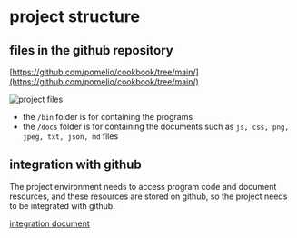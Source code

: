 # project structure

## files in the github repository
[https://github.com/pomelio/cookbook/tree/main/](https://github.com/pomelio/cookbook/tree/main/)

![project files](/docs/cookbook_structure.png)

- the `/bin` folder is for containing the programs
- the `/docs` folder is for containing the documents such as `js, css, png, jpeg, txt, json, md` files


## integration with github
The project environment needs to access program code and document resources, and these resources are stored on github, so the project needs to be integrated with github.


[integration document](https://cookbook.chatsarah.com/docs/github_integration.md)
